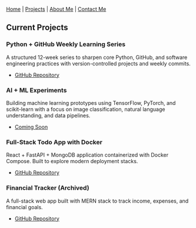 [Home](./index.md) | [Projects](./projects.md) | [About Me](./about.md) | [Contact Me](mailto:solomonsmithdev@gmail.com)

## Current Projects

### Python + GitHub Weekly Learning Series
A structured 12-week series to sharpen core Python, GitHub, and software engineering practices with version-controlled projects and weekly commits.
- [GitHub Repository](https://github.com/SolomonSmith-dev/road_to_ai)

### AI + ML Experiments
Building machine learning prototypes using TensorFlow, PyTorch, and scikit-learn with a focus on image classification, natural language understanding, and data pipelines.
- [Coming Soon](#)

### Full-Stack Todo App with Docker
React + FastAPI + MongoDB application containerized with Docker Compose. Built to explore modern deployment stacks.
- [GitHub Repository](https://github.com/SolomonSmith-dev/farm-todo)

### Financial Tracker (Archived)
A full-stack web app built with MERN stack to track income, expenses, and financial goals.
- [GitHub Repository](https://github.com/SolomonSmith-dev/finance-tracker)


